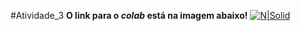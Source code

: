 #Atividade_3
<b>O link para o <i> colab </i> está na imagem abaixo!</b>
[![N|Solid](https://img.icons8.com/nolan/64/nui2.png)]( https://drive.google.com/drive/folders/1P9OcyIxg7tDq2TBHxTyOza3gWHqTsSwH?usp=sharing)</mk>
